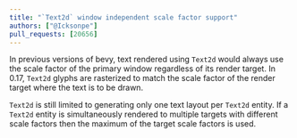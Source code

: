 ```yaml
---
title: "`Text2d` window independent scale factor support"
authors: ["@Icksonpe"]
pull_requests: [20656]
---
```


In previous versions of bevy, text rendered using `Text2d` would always use the scale factor of the primary window regardless of its render target. In 0.17, `Text2d` glyphs are rasterized to match the scale factor of the render target where the text is to be drawn.

`Text2d` is still limited to generating only one text layout per `Text2d` entity. If a `Text2d` entity is simultaneously rendered to multiple targets with different scale factors then the maximum of the target scale factors is used.